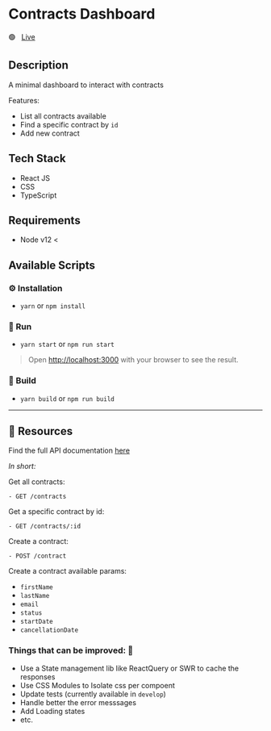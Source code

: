 # Contracts Dashboard

🟢 &nbsp; [Live](https://contracts-dashboard-mrcookiez.vercel.app/)

## Description

A minimal dashboard to interact with contracts

Features:

- List all contracts available
- Find a specific contract by `id`
- Add new contract

## Tech Stack

- React JS
- CSS
- TypeScript

## Requirements

- Node v12 <

## Available Scripts

### ⚙️ Installation

- `yarn` or `npm install`

### 🏃 Run

- `yarn start` or `npm run start`

> Open [http://localhost:3000](http://localhost:3000) with your browser to see the result.

### 👷 Build

- `yarn build` or `npm run build`

<hr />

## 📖 Resources

Find the full API documentation [here](https://frontend-coding-project.herokuapp.com/)

<i>In short:</i>

Get all contracts:

```
- GET /contracts
```

Get a specific contract by id:

```
- GET /contracts/:id
```

Create a contract:

```
- POST /contract
```

Create a contract available params:

- `firstName`
- `lastName`
- `email`
- `status`
- `startDate`
- `cancellationDate`

### Things that can be improved: 🔨

* Use a State management lib like ReactQuery or SWR to cache the responses
* Use CSS Modules to Isolate css per compoent
* Update tests (currently available in `develop`)
* Handle better the error messsages
* Add Loading states
* etc.
